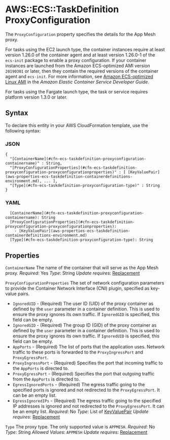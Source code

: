 # AWS::ECS::TaskDefinition ProxyConfiguration<a name="aws-properties-ecs-taskdefinition-proxyconfiguration"></a>

The `ProxyConfiguration` property specifies the details for the App Mesh proxy\.

For tasks using the EC2 launch type, the container instances require at least version 1\.26\.0 of the container agent and at least version 1\.26\.0\-1 of the `ecs-init` package to enable a proxy configuration\. If your container instances are launched from the Amazon ECS\-optimized AMI version `20190301` or later, then they contain the required versions of the container agent and `ecs-init`\. For more information, see [Amazon ECS\-optimized Linux AMI](https://docs.aws.amazon.com/AmazonECS/latest/developerguide/ecs-optimized_AMI.html) in the *Amazon Elastic Container Service Developer Guide*\.

For tasks using the Fargate launch type, the task or service requires platform version 1\.3\.0 or later\.

## Syntax<a name="aws-properties-ecs-taskdefinition-proxyconfiguration-syntax"></a>

To declare this entity in your AWS CloudFormation template, use the following syntax:

### JSON<a name="aws-properties-ecs-taskdefinition-proxyconfiguration-syntax.json"></a>

```
{
  "[ContainerName](#cfn-ecs-taskdefinition-proxyconfiguration-containername)" : String,
  "[ProxyConfigurationProperties](#cfn-ecs-taskdefinition-proxyconfiguration-proxyconfigurationproperties)" : [ [KeyValuePair](aws-properties-ecs-taskdefinition-containerdefinitions-environment.md), ... ],
  "[Type](#cfn-ecs-taskdefinition-proxyconfiguration-type)" : String
}
```

### YAML<a name="aws-properties-ecs-taskdefinition-proxyconfiguration-syntax.yaml"></a>

```
  [ContainerName](#cfn-ecs-taskdefinition-proxyconfiguration-containername): String
  [ProxyConfigurationProperties](#cfn-ecs-taskdefinition-proxyconfiguration-proxyconfigurationproperties):
    - [KeyValuePair](aws-properties-ecs-taskdefinition-containerdefinitions-environment.md)
  [Type](#cfn-ecs-taskdefinition-proxyconfiguration-type): String
```

## Properties<a name="aws-properties-ecs-taskdefinition-proxyconfiguration-properties"></a>

`ContainerName`  <a name="cfn-ecs-taskdefinition-proxyconfiguration-containername"></a>
The name of the container that will serve as the App Mesh proxy\.
*Required*: Yes
*Type*: String
*Update requires*: [Replacement](https://docs.aws.amazon.com/AWSCloudFormation/latest/UserGuide/using-cfn-updating-stacks-update-behaviors.html#update-replacement)

`ProxyConfigurationProperties`  <a name="cfn-ecs-taskdefinition-proxyconfiguration-proxyconfigurationproperties"></a>
The set of network configuration parameters to provide the Container Network Interface \(CNI\) plugin, specified as key\-value pairs\.
+  `IgnoredUID` \- \(Required\) The user ID \(UID\) of the proxy container as defined by the `user` parameter in a container definition\. This is used to ensure the proxy ignores its own traffic\. If `IgnoredGID` is specified, this field can be empty\.
+  `IgnoredGID` \- \(Required\) The group ID \(GID\) of the proxy container as defined by the `user` parameter in a container definition\. This is used to ensure the proxy ignores its own traffic\. If `IgnoredUID` is specified, this field can be empty\.
+  `AppPorts` \- \(Required\) The list of ports that the application uses\. Network traffic to these ports is forwarded to the `ProxyIngressPort` and `ProxyEgressPort`\.
+  `ProxyIngressPort` \- \(Required\) Specifies the port that incoming traffic to the `AppPorts` is directed to\.
+  `ProxyEgressPort` \- \(Required\) Specifies the port that outgoing traffic from the `AppPorts` is directed to\.
+  `EgressIgnoredPorts` \- \(Required\) The egress traffic going to the specified ports is ignored and not redirected to the `ProxyEgressPort`\. It can be an empty list\.
+  `EgressIgnoredIPs` \- \(Required\) The egress traffic going to the specified IP addresses is ignored and not redirected to the `ProxyEgressPort`\. It can be an empty list\.
*Required*: No
*Type*: List of [KeyValuePair](aws-properties-ecs-taskdefinition-containerdefinitions-environment.md)
*Update requires*: [Replacement](https://docs.aws.amazon.com/AWSCloudFormation/latest/UserGuide/using-cfn-updating-stacks-update-behaviors.html#update-replacement)

`Type`  <a name="cfn-ecs-taskdefinition-proxyconfiguration-type"></a>
The proxy type\. The only supported value is `APPMESH`\.
*Required*: No
*Type*: String
*Allowed Values*: `APPMESH`
*Update requires*: [Replacement](https://docs.aws.amazon.com/AWSCloudFormation/latest/UserGuide/using-cfn-updating-stacks-update-behaviors.html#update-replacement)
